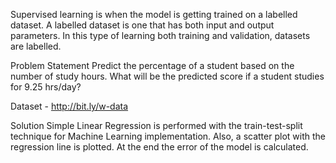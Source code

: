 Supervised learning is when the model is getting trained on a labelled dataset. A labelled dataset is one that has both input and output parameters. In this type of learning both training and validation, datasets are labelled.

Problem Statement
Predict the percentage of a student based on the number of study hours. What will be the predicted score if a student studies for 9.25 hrs/day?

Dataset - http://bit.ly/w-data

Solution
Simple Linear Regression is performed with the train-test-split technique for Machine Learning implementation. Also, a scatter plot with the regression line is plotted. At the end the error of the model is calculated.
